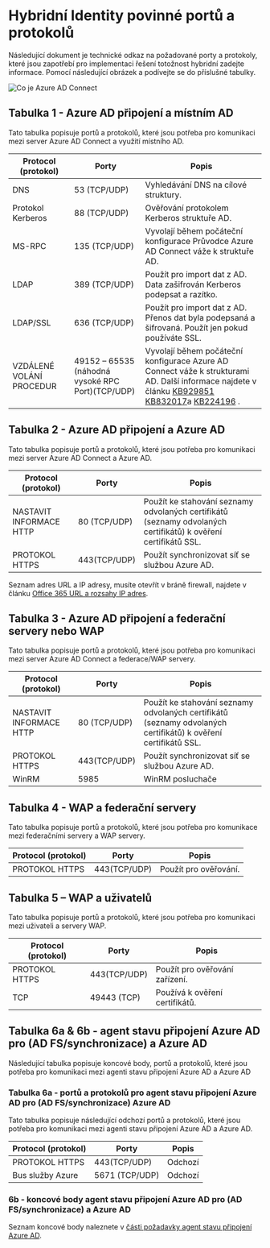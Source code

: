 <properties
    pageTitle="Azure AD Connect: Porty | Microsoft Azure"
    description="Tato stránka je stránka technické informace pro porty, které musejí být otevřenou pro Azure AD Connect"
    services="active-directory"
    documentationCenter=""
    authors="billmath"
    manager="femila"
    editor="curtand"/>

<tags
    ms.service="active-directory"
    ms.workload="identity"
    ms.tgt_pltfrm="na"
    ms.devlang="na"
    ms.topic="article"
    ms.date="08/25/2016"
    ms.author="billmath"/>

# <a name="hybrid-identity-required-ports-and-protocols"></a>Hybridní Identity povinné portů a protokolů
Následující dokument je technické odkaz na požadované porty a protokoly, které jsou zapotřebí pro implementaci řešení totožnost hybridní zadejte informace. Pomocí následující obrázek a podívejte se do příslušné tabulky.

![Co je Azure AD Connect](./media/active-directory-aadconnect-ports/required1.png)

## <a name="table-1---azure-ad-connect-and-on-premises-ad"></a>Tabulka 1 - Azure AD připojení a místním AD
Tato tabulka popisuje portů a protokolů, které jsou potřeba pro komunikaci mezi server Azure AD Connect a využití místního AD.

Protocol (protokol) | Porty | Popis
--------- | --------- |---------
DNS|53 (TCP/UDP)| Vyhledávání DNS na cílové struktury.
Protokol Kerberos|88 (TCP/UDP)| Ověřování protokolem Kerberos struktuře AD.
MS-RPC |135 (TCP/UDP)| Vyvolají během počáteční konfigurace Průvodce Azure AD Connect váže k struktuře AD.
LDAP|389 (TCP/UDP)| Použít pro import dat z AD. Data zašifrován Kerberos podepsat a razítko.
LDAP/SSL|636 (TCP/UDP)| Použít pro import dat z AD. Přenos dat byla podepsaná a šifrovaná. Použít jen pokud používáte SSL.
VZDÁLENÉ VOLÁNÍ PROCEDUR |49152 – 65535 (náhodná vysoké RPC Port)(TCP/UDP)| Vyvolají během počáteční konfigurace Azure AD Connect váže k strukturami AD. Další informace najdete v článku [KB929851](https://support.microsoft.com/kb/929851) [KB832017](https://support.microsoft.com/kb/832017)a [KB224196](https://support.microsoft.com/kb/224196) .

## <a name="table-2---azure-ad-connect-and-azure-ad"></a>Tabulka 2 - Azure AD připojení a Azure AD
Tato tabulka popisuje portů a protokolů, které jsou potřeba pro komunikaci mezi server Azure AD Connect a Azure AD.

Protocol (protokol) |Porty |Popis
--------- | --------- |---------
NASTAVIT INFORMACE HTTP|80 (TCP/UDP)| Použít ke stahování seznamy odvolaných certifikátů (seznamy odvolaných certifikátů) k ověření certifikátů SSL.
PROTOKOL HTTPS|443(TCP/UDP)| Použít synchronizovat síť se službou Azure AD.

Seznam adres URL a IP adresy, musíte otevřít v bráně firewall, najdete v článku [Office 365 URL a rozsahy IP adres](https://support.office.com/article/Office-365-URLs-and-IP-address-ranges-8548a211-3fe7-47cb-abb1-355ea5aa88a2).

## <a name="table-3---azure-ad-connect-and-federation-serverswap"></a>Tabulka 3 - Azure AD připojení a federační servery nebo WAP
Tato tabulka popisuje portů a protokolů, které jsou potřeba pro komunikaci mezi server Azure AD Connect a federace/WAP servery.  

Protocol (protokol) |Porty |Popis
--------- | --------- |---------
NASTAVIT INFORMACE HTTP|80 (TCP/UDP)| Použít ke stahování seznamy odvolaných certifikátů (seznamy odvolaných certifikátů) k ověření certifikátů SSL.
PROTOKOL HTTPS|443(TCP/UDP)| Použít synchronizovat síť se službou Azure AD.
WinRM|5985| WinRM posluchače

## <a name="table-4---wap-and-federation-servers"></a>Tabulka 4 - WAP a federační servery
Tato tabulka popisuje portů a protokolů, které jsou potřeba pro komunikace mezi federačními servery a WAP servery.

Protocol (protokol) |Porty |Popis
--------- | --------- |---------
PROTOKOL HTTPS|443(TCP/UDP)| Použít pro ověřování.

## <a name="table-5---wap-and-users"></a>Tabulka 5 – WAP a uživatelů
Tato tabulka popisuje portů a protokolů, které jsou potřeba pro komunikaci mezi uživateli a servery WAP.

Protocol (protokol) |Porty |Popis
--------- | --------- |--------- |
PROTOKOL HTTPS|443(TCP/UDP)| Použít pro ověřování zařízení.
TCP|49443 (TCP)| Používá k ověření certifikátů.

## <a name="table-6a--6b---azure-ad-connect-health-agent-for-ad-fssync-and-azure-ad"></a>Tabulka 6a & 6b - agent stavu připojení Azure AD pro (AD FS/synchronizace) a Azure AD
Následující tabulka popisuje koncové body, portů a protokolů, které jsou potřeba pro komunikaci mezi agenti stavu připojení Azure AD a Azure AD

### <a name="table-6a---ports-and-protocols-for-azure-ad-connect-health-agent-for-ad-fssync-and-azure-ad"></a>Tabulka 6a - portů a protokolů pro agent stavu připojení Azure AD pro (AD FS/synchronizace) Azure AD
Tato tabulka popisuje následující odchozí portů a protokolů, které jsou potřeba pro komunikaci mezi agenti stavu připojení Azure AD a Azure AD.  

Protocol (protokol) |Porty  |Popis
--------- | --------- |--------- |
PROTOKOL HTTPS|443(TCP/UDP)| Odchozí
Bus služby Azure|5671 (TCP/UDP)| Odchozí

### <a name="6b---endpoints-for-azure-ad-connect-health-agent-for-ad-fssync-and-azure-ad"></a>6b - koncové body agent stavu připojení Azure AD pro (AD FS/synchronizace) a Azure AD
Seznam koncové body naleznete v [části požadavky agent stavu připojení Azure AD](active-directory-aadconnect-health-agent-install.md#requirements).
